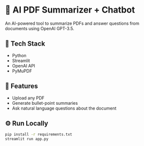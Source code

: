 # 🧠 AI PDF Summarizer + Chatbot

An AI-powered tool to summarize PDFs and answer questions from documents using OpenAI GPT-3.5.

## 🔧 Tech Stack
- Python
- Streamlit
- OpenAI API
- PyMuPDF

## 🚀 Features
- Upload any PDF
- Generate bullet-point summaries
- Ask natural language questions about the document

## ⚙️ Run Locally
```bash
pip install -r requirements.txt
streamlit run app.py
